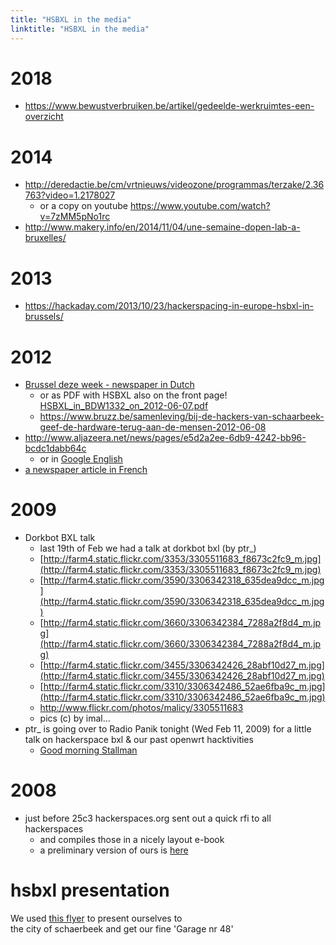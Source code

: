 ```yaml
---
title: "HSBXL in the media"
linktitle: "HSBXL in the media"
---
```


# 2018
- https://www.bewustverbruiken.be/artikel/gedeelde-werkruimtes-een-overzicht

# 2014
- http://deredactie.be/cm/vrtnieuws/videozone/programmas/terzake/2.36763?video=1.2178027
  - or a copy on youtube https://www.youtube.com/watch?v=7zMM5pNo1rc
- http://www.makery.info/en/2014/11/04/une-semaine-dopen-lab-a-bruxelles/

# 2013
- https://hackaday.com/2013/10/23/hackerspacing-in-europe-hsbxl-in-brussels/

# 2012
- [Brussel deze week - newspaper in Dutch](images/Brussel-deze-week-hsbxl-20120606.png)
  - or as PDF with HSBXL also on the front page! [HSBXL_in_BDW1332_on_2012-06-07.pdf](docs/HSBXL_in_BDW1332_on_2012-06-07.pdf)
  - https://www.bruzz.be/samenleving/bij-de-hackers-van-schaarbeek-geef-de-hardware-terug-aan-de-mensen-2012-06-08
- http://www.aljazeera.net/news/pages/e5d2a2ee-6db9-4242-bb96-bcdc1dabb64c
  - or in [Google English](http://translate.google.com/translate?sl=ar&tl=en&js=n&prev=_t&hl=en&ie=UTF-8&layout=2&eotf=1&u=http%3A%2F%2Fwww.aljazeera.net%2Fnews%2Fpages%2Fe5d2a2ee-6db9-4242-bb96-bcdc1dabb64c%3FGoogleStatID%3D21)
- [a newspaper article in French](docs/Lesoir_20120427_hsbxl_150.png)

# 2009
- Dorkbot BXL talk
  - last 19th of Feb we had a talk at dorkbot bxl (by ptr_)
  - [http://farm4.static.flickr.com/3353/3305511683_f8673c2fc9_m.jpg](http://farm4.static.flickr.com/3353/3305511683_f8673c2fc9_m.jpg)
  - [http://farm4.static.flickr.com/3590/3306342318_635dea9dcc_m.jpg](http://farm4.static.flickr.com/3590/3306342318_635dea9dcc_m.jpg)
  - [http://farm4.static.flickr.com/3660/3306342384_7288a2f8d4_m.jpg](http://farm4.static.flickr.com/3660/3306342384_7288a2f8d4_m.jpg)
  - [http://farm4.static.flickr.com/3455/3306342426_28abf10d27_m.jpg](http://farm4.static.flickr.com/3455/3306342426_28abf10d27_m.jpg)
  - [http://farm4.static.flickr.com/3310/3306342486_52ae6fba9c_m.jpg](http://farm4.static.flickr.com/3310/3306342486_52ae6fba9c_m.jpg)
  - http://www.flickr.com/photos/malicy/3305511683
  - pics (c) by imal…
- ptr_ is going over to Radio Panik tonight (Wed Feb 11, 2009) for a little talk on hackerspace bxl & our past openwrt hacktivities
  - [Good morning Stallman](http://www.radiopanik.org/spip/spip.php?rubrique164)
 
# 2008
- just before 25c3 hackerspaces.org sent out a quick rfi to all hackerspaces
  - and compiles those in a nicely layout e-book
  - a preliminary version of ours is [here](docs/038_voidpointer.pdf)

# hsbxl presentation
We used [this flyer](docs/hsbxl-presentation.pdf) to present ourselves to  
the city of schaerbeek and get our fine 'Garage nr 48'

